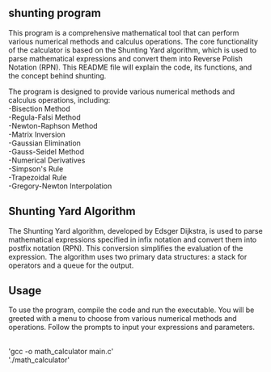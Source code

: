 ## shunting program
This program is a comprehensive mathematical tool that can perform various numerical methods and calculus operations. The core functionality of the calculator is based on the Shunting Yard algorithm, which is used to parse mathematical expressions and convert them into Reverse Polish Notation (RPN). This README file will explain the code, its functions, and the concept behind shunting.

The program is designed to provide various numerical methods and calculus operations, including: 
<br/>
-Bisection Method
<br/>
-Regula-Falsi Method
<br/>
-Newton-Raphson Method
<br/>
-Matrix Inversion
<br/>
-Gaussian Elimination
<br/>
-Gauss-Seidel Method
<br/>
-Numerical Derivatives
<br/>
-Simpson's Rule
<br/>
-Trapezoidal Rule
<br/>
-Gregory-Newton Interpolation
<br/>
## Shunting Yard Algorithm
The Shunting Yard algorithm, developed by Edsger Dijkstra, is used to parse mathematical expressions specified in infix notation and convert them into postfix notation (RPN). This conversion simplifies the evaluation of the expression. The algorithm uses two primary data structures: a stack for operators and a queue for the output.

## Usage
To use the program, compile the code and run the executable. You will be greeted with a menu to choose from various numerical methods and operations. Follow the prompts to input your expressions and parameters.

<br/>
'gcc -o math_calculator main.c'
<br/>
'./math_calculator'
<br/>
